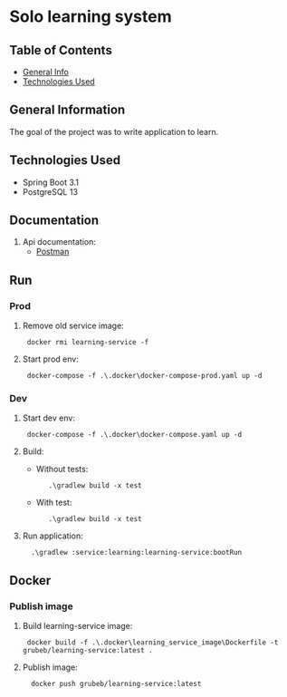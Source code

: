 # Solo learning system

## Table of Contents

* [General Info](#general-information)
* [Technologies Used](#technologies-used)

## General Information

The goal of the project was to write application to learn.

## Technologies Used

- Spring Boot 3.1
- PostgreSQL 13

## Documentation
1. Api documentation: 
   - [Postman](https://www.postman.com/f13-learning-service/workspace/team-workspace/overview)

## Run
### Prod
1. Remove old service image:

        docker rmi learning-service -f

2. Start prod env:

        docker-compose -f .\.docker\docker-compose-prod.yaml up -d

### Dev
1. Start dev env:

        docker-compose -f .\.docker\docker-compose.yaml up -d

2. Build:
   - Without tests:

            .\gradlew build -x test
   - With test:

            .\gradlew build -x test
3. Run application:

         .\gradlew :service:learning:learning-service:bootRun


## Docker
### Publish image
1. Build learning-service image:

        docker build -f .\.docker\learning_service_image\Dockerfile -t grubeb/learning-service:latest .

2. Publish image:

         docker push grubeb/learning-service:latest
